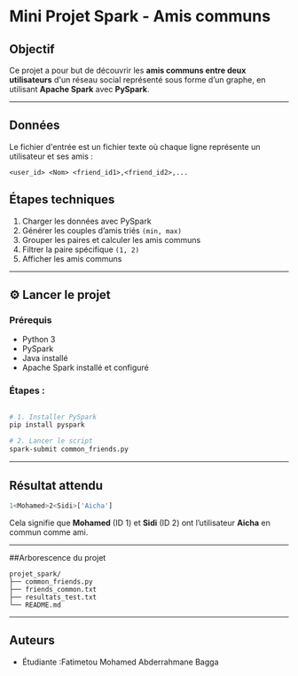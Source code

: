 #  Mini Projet Spark - Amis communs

##  Objectif

Ce projet a pour but de découvrir les **amis communs entre deux utilisateurs** d'un réseau social représenté sous forme d’un graphe, en utilisant **Apache Spark** avec **PySpark**.

---

##  Données

Le fichier d'entrée est un fichier texte où chaque ligne représente un utilisateur et ses amis :

```
<user_id> <Nom> <friend_id1>,<friend_id2>,...
```



##  Étapes techniques

1. Charger les données avec PySpark
2. Générer les couples d’amis triés `(min, max)`
3. Grouper les paires et calculer les amis communs
4. Filtrer la paire spécifique `(1, 2)`
5. Afficher les amis communs

---

## ⚙️ Lancer le projet

### Prérequis

- Python 3
- PySpark
- Java installé
- Apache Spark installé et configuré

### Étapes :

```bash

# 1. Installer PySpark
pip install pyspark

# 2. Lancer le script
spark-submit common_friends.py
```

---

## Résultat attendu

```bash
1<Mohamed>2<Sidi>['Aicha']
```

Cela signifie que **Mohamed** (ID 1) et **Sidi** (ID 2) ont l’utilisateur **Aicha** en commun comme ami.

---

##Arborescence du projet

```
projet_spark/
├── common_friends.py    
├── friends_common.txt       
├── resultats_test.txt
└── README.md              
```

---

## Auteurs

- Étudiante :Fatimetou Mohamed Abderrahmane Bagga
